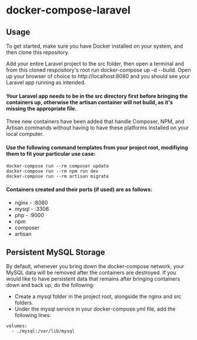 # docker-compose-laravel
## Usage 
To get started, make sure you have Docker installed on your system, and then clone this repository.

Add your entire Laravel project to the src folder, then open a terminal and from this cloned respository's root run docker-compose up -d --build. Open up your browser of choice to http://localhost:8080 and you should see your Laravel app running as intended.
#### Your Laravel app needs to be in the src directory first before bringing the containers up, otherwise the artisan container will not build, as it's missing the appropriate file.

Three new containers have been added that handle Composer, NPM, and Artisan commands without having to have these platforms installed on your local computer. 

#### Use the following command templates from your project root, modifiying them to fit your particular use case:

``` 
docker-compose run --rm composer update
docker-compose run --rm npm run dev
docker-compose run --rm artisan migrate
```
#### Containers created and their ports (if used) are as follows:

- nginx - :8080
- mysql - :3306
- php - :9000
- npm
- composer
- artisan
## Persistent MySQL Storage
By default, whenever you bring down the docker-compose network, your MySQL data will be removed after the containers are destroyed. If you would like to have persistent data that remains after bringing containers down and back up, do the following:
- Create a mysql folder in the project root, alongside the nginx and src folders.
- Under the mysql service in your docker-compose.yml file, add the following lines:
```
volumes:
  - ./mysql:/var/lib/mysql
  ```

